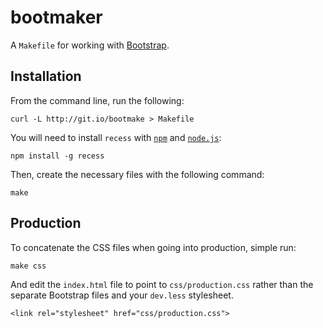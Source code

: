 bootmaker
=========

A `Makefile` for working with [Bootstrap](http://twitter.github.com/bootstrap).


Installation
------------

From the command line, run the following:

    curl -L http://git.io/bootmake > Makefile

You will need to install `recess` with
[`npm`](http://npmjs.org/) and [`node.js`](http://nodejs.org/#download):

    npm install -g recess

Then, create the necessary files with the following command:

    make


Production
----------

To concatenate the CSS files when going into production, simple run:

    make css

And edit the `index.html` file to point to `css/production.css` rather
than the separate Bootstrap files and your `dev.less` stylesheet.

    <link rel="stylesheet" href="css/production.css">
